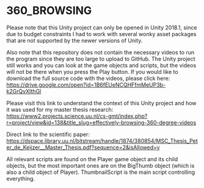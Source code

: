 # 360_BROWSING

Please note that this Unity project can only be opened in Unity 2018.1, since due to budget constraints I had to work with several wonky asset packages that are not supported by the newer versions of Unity.

Also note that this repository does not contain the necessary videos to run the program since they are too large to upload to GitHub.
The Unity project still works and you can look at the game objects and scripts, but the videos will not be there when you press the Play button. If you would like to download the full source code with the videos, please click here:
https://drive.google.com/open?id=1B6fEUeNCQHFfmMeUP3b-k2GrQvXIthGl

Please visit this link to understand the context of this Unity project and how it was used for my master thesis research:
https://www2.projects.science.uu.nl/cs-gmt/index.php?r=project/view&id=138&title_slug=effectively-browsing-360-degree-videos

Direct link to the scientific paper:
https://dspace.library.uu.nl/bitstream/handle/1874/380854/MSC_Thesis_Peter_de_Keijzer__Master_Thesis.pdf?sequence=2&isAllowed=y

All relevant scripts are found on the Player game object and its child objects, but the most important ones are on the BigThumb object (which is also a child object of Player). ThumbnailScript is the main script controlling everything.
